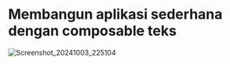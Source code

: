 # Membangun aplikasi sederhana dengan composable teks
![Screenshot_20241003_225104](https://github.com/user-attachments/assets/dbbff0c1-054f-4bf5-ab61-41e5ed8ccaf6)
